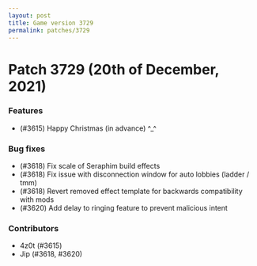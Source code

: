 ```yaml
---
layout: post
title: Game version 3729
permalink: patches/3729
---
```


# Patch 3729 (20th of December, 2021)

### Features

- (#3615) Happy Christmas (in advance) ^\_^

### Bug fixes

- (#3618) Fix scale of Seraphim build effects
- (#3618) Fix issue with disconnection window for auto lobbies (ladder / tmm)
- (#3618) Revert removed effect template for backwards compatibility with mods
- (#3620) Add delay to ringing feature to prevent malicious intent

### Contributors

- 4z0t (#3615)
- Jip (#3618, #3620)
